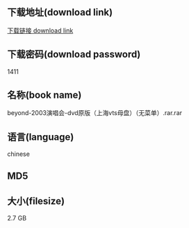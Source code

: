 ## 下载地址(download link)
[下载链接 download link](https://tutu365.netlify.app/?s=beyond-2003%E6%BC%94%E5%94%B1%E4%BC%9A-dvd%E5%8E%9F%E7%89%88%EF%BC%88%E4%B8%8A%E6%B5%B7vts%E6%AF%8D%E7%9B%98%EF%BC%89%EF%BC%88%E6%97%A0%E8%8F%9C%E5%8D%95%EF%BC%89.rar)

## 下载密码(download password)
1411

## 名称(book name)
beyond-2003演唱会-dvd原版（上海vts母盘）（无菜单）.rar.rar

## 语言(language)
chinese

## MD5


## 大小(filesize)
2.7 GB
